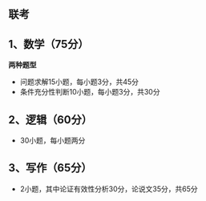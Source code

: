 ## 联考

## 1、数学（75分）

**两种题型**

- 问题求解15小题，每小题3分，共45分
- 条件充分性判断10小题，每小题3分，共30分

## 2、逻辑（60分）

- 30小题，每小题两分

## 3、写作（65分）

- 2小题，其中论证有效性分析30分，论说文35分，共65分